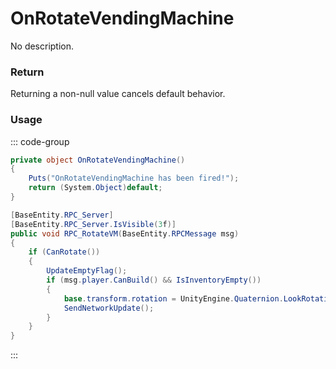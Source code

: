 # OnRotateVendingMachine
<Badge type="info" text="Vending"/><Badge type="danger" text="Carbon Compatible"/><Badge type="warning" text="Oxide Compatible"/>
No description.
### Return
Returning a non-null value cancels default behavior.

### Usage
::: code-group
```csharp [Example]
private object OnRotateVendingMachine()
{
	Puts("OnRotateVendingMachine has been fired!");
	return (System.Object)default;
}
```
```csharp [Source — Assembly-CSharp @ VendingMachine]
[BaseEntity.RPC_Server]
[BaseEntity.RPC_Server.IsVisible(3f)]
public void RPC_RotateVM(BaseEntity.RPCMessage msg)
{
	if (CanRotate())
	{
		UpdateEmptyFlag();
		if (msg.player.CanBuild() && IsInventoryEmpty())
		{
			base.transform.rotation = UnityEngine.Quaternion.LookRotation(-base.transform.forward, base.transform.up);
			SendNetworkUpdate();
		}
	}
}

```
:::
